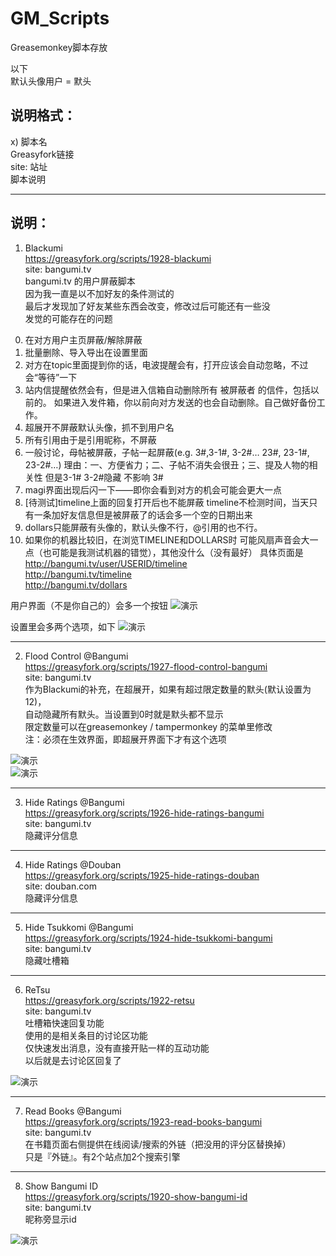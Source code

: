 GM_Scripts
==========

Greasemonkey脚本存放

以下    
默认头像用户 = 默头    


说明格式：
-----------------------------------------------------------
x) 脚本名    
Greasyfork链接    
site: 站址    
脚本说明    


***********************************************************

说明：
-----------------------------------------------------------
1) Blackumi    
https://greasyfork.org/scripts/1928-blackumi    
site: bangumi.tv    
bangumi.tv 的用户屏蔽脚本    
因为我一直是以不加好友的条件测试的    
最后才发现加了好友某些东西会改变，修改过后可能还有一些没    
发觉的可能存在的问题    

0.  在对方用户主页屏蔽/解除屏蔽
1.  批量删除、导入导出在设置里面
2.  对方在topic里面提到你的话，电波提醒会有，打开应该会自动忽略，不过会“等待”一下
3.  站内信提醒依然会有，但是进入信箱自动删除所有 被屏蔽者 的信件，包括以前的。
    如果进入发件箱，你以前向对方发送的也会自动删除。自己做好备份工作。
4.  超展开不屏蔽默认头像，抓不到用户名
5.  所有引用由于是引用昵称，不屏蔽
6.  一般讨论，母帖被屏蔽，子帖一起屏蔽(e.g. 3#,3-1#, 3-2#…  23#, 23-1#, 23-2#…)
    理由：一、方便省力；二、子帖不消失会很丑；三、提及人物的相关性
    但是3-1# 3-2#隐藏 不影响 3#
7.  magi界面出现后闪一下——即你会看到对方的机会可能会更大一点
8.  [待测试]timeline上面的回复打开后也不能屏蔽
    timeline不检测时间，当天只有一条加好友信息但是被屏蔽了的话会多一个空的日期出来
9.  dollars只能屏蔽有头像的，默认头像不行，@引用的也不行。
10. 如果你的机器比较旧，在浏览TIMELINE和DOLLARS时
    可能风扇声音会大一点（也可能是我测试机器的错觉），其他没什么（没有最好）
    具体页面是    
    http://bangumi.tv/user/USERID/timeline    
    http://bangumi.tv/timeline    
    http://bangumi.tv/dollars    


用户界面（不是你自己的）会多一个按钮
![演示](http://i.imgur.com/NAxLFZc.png)    

设置里会多两个选项，如下 
![演示](http://i.imgur.com/jBBdYxJ.png)    


***********************************************************

2) Flood Control @Bangumi    
https://greasyfork.org/scripts/1927-flood-control-bangumi    
site: bangumi.tv    
作为Blackumi的补充，在超展开，如果有超过限定数量的默头(默认设置为12)，    
自动隐藏所有默头。当设置到0时就是默头都不显示    
限定数量可以在greasemonkey / tampermonkey 的菜单里修改    
注：必须在生效界面，即超展开界面下才有这个选项    

![演示](http://i.imgur.com/5Sc90ht.png)    
![演示](http://i.imgur.com/FrOI1v4.png)    

***********************************************************

3) Hide Ratings @Bangumi    
https://greasyfork.org/scripts/1926-hide-ratings-bangumi    
site: bangumi.tv    
隐藏评分信息    

***********************************************************

4) Hide Ratings @Douban    
https://greasyfork.org/scripts/1925-hide-ratings-douban    
site: douban.com    
隐藏评分信息    

***********************************************************

5) Hide Tsukkomi @Bangumi    
https://greasyfork.org/scripts/1924-hide-tsukkomi-bangumi    
site: bangumi.tv    
隐藏吐槽箱    

***********************************************************

6) ReTsu    
https://greasyfork.org/scripts/1922-retsu    
site: bangumi.tv    
吐槽箱快速回复功能    
使用的是相关条目的讨论区功能    
仅快速发出消息，没有直接开贴一样的互动功能    
以后就是去讨论区回复了    

![演示](http://i.imgur.com/oVi7OQH.png)    

***********************************************************

7) Read Books @Bangumi    
https://greasyfork.org/scripts/1923-read-books-bangumi    
site: bangumi.tv    
在书籍页面右侧提供在线阅读/搜索的外链（把没用的评分区替换掉）    
只是『外链』。有2个站点加2个搜索引擎    

***********************************************************

8) Show Bangumi ID    
https://greasyfork.org/scripts/1920-show-bangumi-id    
site: bangumi.tv    
昵称旁显示id    

![演示](http://i.imgur.com/pyS9A.png)    